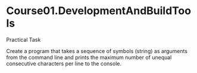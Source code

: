 # Course01.DevelopmentAndBuildTools
Practical Task

Create a program that takes a sequence of symbols (string) as arguments from the command line 
and prints the maximum number of unequal consecutive characters per line to the console.
